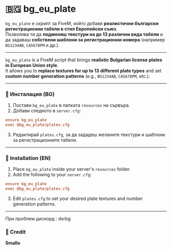 # 🇧🇬 bg_eu_plate

`bg_eu_plate` е скрипт за FiveM, който добавя **реалистични български регистрационни табели в стил Европейски съюз**.  
Позволява ти да **подменяш текстури на до 13 различни вида табели** и да задаваш **собствени шаблони за регистрационни номера** (например `BG1234AB`, `CA5678PM` и др.).

---

`bg_eu_plate` is a FiveM script that brings **realistic Bulgarian license plates in European Union style**.  
It allows you to **replace textures for up to 13 different plate types** and set **custom number generation patterns** (e.g., `BG1234AB`, `CA5678PM`, etc.).

---

### 🧩 Инсталация (BG)

1. Постави `bg_eu_plate` в папката `resources` на сървъра.
2. Добави следното в `server.cfg`:

```cfg
ensure bg_eu_plate
exec @bg_eu_plate/plates.cfg
```

3. Редактирай `plates.cfg`, за да зададеш желаните текстури и шаблони за регистрационните табели.

---

### 🧩 Installation (EN)

1. Place `bg_eu_plate` inside your server's `resources` folder.
2. Add the following to your `server.cfg`:

```cfg
ensure bg_eu_plate
exec @bg_eu_plate/plates.cfg
```

3. Edit `plates.cfg` to set your desired plate textures and number generation patterns.

---


При проблем дискорд : dsrbg

### 🙏 Credit

**Smallo**
